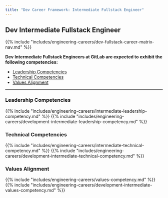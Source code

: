 ```yaml
---
title: "Dev Career Framework: Intermediate Fullstack Engineer"
---
```


## Dev Intermediate Fullstack Engineer
 
{{% include "includes/engineering-careers/dev-fullstack-career-matrix-nav.md" %}}

**Dev Intermediate Fullstack Engineers at GitLab are expected to exhibit the following competencies:**

- [Leadership Competencies](#leadership-competencies)
- [Technical Competencies](#technical-competencies)
- [Values Alignment](#values-alignment)

---

### Leadership Competencies

{{% include "includes/engineering-careers/intermediate-leadership-competency.md" %}}
{{% include "includes/engineering-careers/development-intermediate-leadership-competency.md" %}}

### Technical Competencies

{{% include "includes/engineering-careers/intermediate-technical-competency.md" %}}
{{% include "includes/engineering-careers/development-intermediate-technical-competency.md" %}}

###  Values Alignment

{{% include "includes/engineering-careers/values-competency.md" %}}
{{% include "includes/engineering-careers/development-intermediate-values-competency.md" %}}
